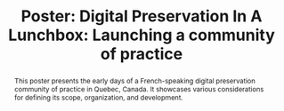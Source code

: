 ---
abstract: 'This poster presents the early days of a French-speaking digital preservation
  community of practice in Quebec, Canada. It showcases various considerations for
  defining its scope, organization, and development. '
creators:
- Fortin, Emilie
date: null
document_url: https://az659834.vo.msecnd.net/eventsairwesteuprod/production-inconference-public/1ab6176720a2406d8118445008c8877e
grand_parent: iPRES
institutions:
- Universite Laval
keywords:
- community of practice
- knowledge sharing
landing_page_url: null
language: eng
layout: publication
license: CC-BY 4.0 International
notes_url: null
parent: iPRES 2022
presentation_url: null
publication_type: poster
size: null
source_name: iPRES
title: 'Poster: Digital Preservation In A Lunchbox: Launching a community of practice '
year: 2022
---